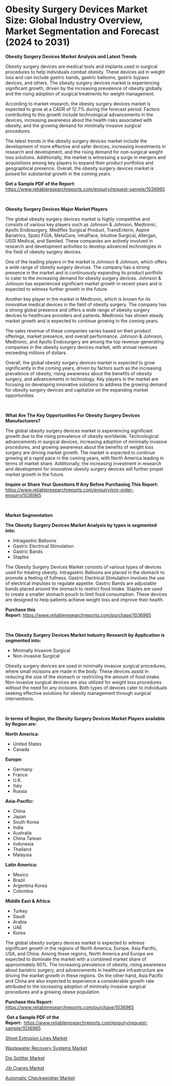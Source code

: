 <p><h1>Obesity Surgery Devices Market Size: Global Industry Overview, Market Segmentation and Forecast (2024 to 2031)</h1></p><p><strong>Obesity Surgery Devices Market Analysis and Latest Trends</strong></p>
<p><p>Obesity surgery devices are medical tools and implants used in surgical procedures to help individuals combat obesity. These devices aid in weight loss and can include gastric bands, gastric balloons, gastric bypass devices, and others. The obesity surgery devices market is experiencing significant growth, driven by the increasing prevalence of obesity globally and the rising adoption of surgical treatments for weight management.</p><p>According to market research, the obesity surgery devices market is expected to grow at a CAGR of 12.7% during the forecast period. Factors contributing to this growth include technological advancements in the devices, increasing awareness about the health risks associated with obesity, and the growing demand for minimally invasive surgical procedures.</p><p>The latest trends in the obesity surgery devices market include the development of more effective and safer devices, increasing investments in research and development, and the rising demand for non-surgical weight loss solutions. Additionally, the market is witnessing a surge in mergers and acquisitions among key players to expand their product portfolios and geographical presence. Overall, the obesity surgery devices market is poised for substantial growth in the coming years.</p></p>
<p><strong>Get a Sample PDF of the Report:&nbsp;</strong> <a href="https://www.reliableresearchreports.com/enquiry/request-sample/1036965">https://www.reliableresearchreports.com/enquiry/request-sample/1036965</a></p>
<p>&nbsp;</p>
<p><strong>Obesity Surgery Devices Major Market Players</strong></p>
<p><p>The global obesity surgery devices market is highly competitive and consists of various key players such as Johnson & Johnson, Medtronic, Apollo Endosurgery, Mediflex Surgical Product, TransEnterix, Aspire Bariatrics, Spatz FGIA, MetaCure, IntraPace, Intuitive Surgical, Allergan, USGI Medical, and Semiled. These companies are actively involved in research and development activities to develop advanced technologies in the field of obesity surgery devices.</p><p>One of the leading players in the market is Johnson & Johnson, which offers a wide range of obesity surgery devices. The company has a strong presence in the market and is continuously expanding its product portfolio to cater to the increasing demand for obesity surgery devices. Johnson & Johnson has experienced significant market growth in recent years and is expected to witness further growth in the future.</p><p>Another key player in the market is Medtronic, which is known for its innovative medical devices in the field of obesity surgery. The company has a strong global presence and offers a wide range of obesity surgery devices to healthcare providers and patients. Medtronic has shown steady market growth and is expected to continue growing in the coming years.</p><p>The sales revenue of these companies varies based on their product offerings, market presence, and overall performance. Johnson & Johnson, Medtronic, and Apollo Endosurgery are among the top revenue-generating companies in the obesity surgery devices market, with annual revenues exceeding millions of dollars.</p><p>Overall, the global obesity surgery devices market is expected to grow significantly in the coming years, driven by factors such as the increasing prevalence of obesity, rising awareness about the benefits of obesity surgery, and advancements in technology. Key players in the market are focusing on developing innovative solutions to address the growing demand for obesity surgery devices and capitalize on the expanding market opportunities.</p></p>
<p>&nbsp;</p>
<p><strong>What Are The Key Opportunities For Obesity Surgery Devices Manufacturers?</strong></p>
<p><p>The global obesity surgery devices market is experiencing significant growth due to the rising prevalence of obesity worldwide. Technological advancements in surgical devices, increasing adoption of minimally invasive procedures, and growing awareness about the benefits of weight loss surgery are driving market growth. The market is expected to continue growing at a rapid pace in the coming years, with North America leading in terms of market share. Additionally, the increasing investment in research and development for innovative obesity surgery devices will further propel market growth in the future.</p></p>
<p><strong>Inquire or Share Your Questions If Any Before Purchasing This Report:</strong> <a href="https://www.reliableresearchreports.com/enquiry/pre-order-enquiry/1036965">https://www.reliableresearchreports.com/enquiry/pre-order-enquiry/1036965</a></p>
<p>&nbsp;</p>
<p><strong>Market Segmentation</strong></p>
<p><strong>The Obesity Surgery Devices Market Analysis by types is segmented into:</strong></p>
<p><ul><li>Intragastric Balloons</li><li>Gastric Electrical Stimulation</li><li>Gastric Bands</li><li>Staples</li></ul></p>
<p><p>The Obesity Surgery Devices Market consists of various types of devices used for treating obesity. Intragastric Balloons are placed in the stomach to promote a feeling of fullness. Gastric Electrical Stimulation involves the use of electrical impulses to regulate appetite. Gastric Bands are adjustable bands placed around the stomach to restrict food intake. Staples are used to create a smaller stomach pouch to limit food consumption. These devices are designed to help patients achieve weight loss and improve their health.</p></p>
<p><strong>Purchase this Report:&nbsp;</strong><a href="https://www.reliableresearchreports.com/purchase/1036965">https://www.reliableresearchreports.com/purchase/1036965</a></p>
<p>&nbsp;</p>
<p><strong>The Obesity Surgery Devices Market Industry Research by Application is segmented into:</strong></p>
<p><ul><li>Minimally Invasive Surgical</li><li>Non-invasive Surgical</li></ul></p>
<p><p>Obesity surgery devices are used in minimally invasive surgical procedures, where small incisions are made in the body. These devices assist in reducing the size of the stomach or restricting the amount of food intake. Non-invasive surgical devices are also utilized for weight loss procedures without the need for any incisions. Both types of devices cater to individuals seeking effective solutions for obesity management through surgical interventions.</p></p>
<p>&nbsp;</p>
<p><strong>In terms of Region, the Obesity Surgery Devices Market Players available by Region are:</strong></p>
<p>
    <p> <strong> North America: </strong>
        <ul>
            <li>United States</li>
            <li>Canada</li>
        </ul>
        </p> 
    <p> <strong> Europe: </strong>
        <ul>
            <li>Germany</li>
            <li>France</li>
            <li>U.K.</li>
            <li>Italy</li>
            <li>Russia</li>
        </ul>
        </p> 
    <p> <strong> Asia-Pacific: </strong>
        <ul>
            <li>China</li>
            <li>Japan</li>
            <li>South Korea</li>
            <li>India</li>
            <li>Australia</li>
            <li>China Taiwan</li>
            <li>Indonesia</li>
            <li>Thailand</li>
            <li>Malaysia</li>
        </ul>
        </p> 
    <p> <strong> Latin America: </strong>
        <ul>
            <li>Mexico</li>
            <li>Brazil</li>
            <li>Argentina Korea</li>
            <li>Colombia</li>
        </ul>
        </p> 
    <p> <strong> Middle East & Africa: </strong>
        <ul>
            <li>Turkey</li>
            <li>Saudi</li>
            <li>Arabia</li>
            <li>UAE</li>
            <li>Korea</li>
        </ul>
    </p>
    </p>
<p><p>The global obesity surgery devices market is expected to witness significant growth in the regions of North America, Europe, Asia Pacific, USA, and China. Among these regions, North America and Europe are expected to dominate the market with a combined market share of approximately 60%. The increasing prevalence of obesity, rising awareness about bariatric surgery, and advancements in healthcare infrastructure are driving the market growth in these regions. On the other hand, Asia Pacific and China are also expected to experience a considerable growth rate attributed to the increasing adoption of minimally invasive surgical procedures and a growing obese population.</p></p>
<p><strong>Purchase this Report: </strong><a href="https://www.reliableresearchreports.com/purchase/1036965">https://www.reliableresearchreports.com/purchase/1036965</a></p>
<p>&nbsp;<strong>Get a Sample PDF of the Report:&nbsp;&nbsp;</strong><a href="https://www.reliableresearchreports.com/enquiry/request-sample/1036965">https://www.reliableresearchreports.com/enquiry/request-sample/1036965</a></p>
<p><strong></strong></p>
<p><p><a href="https://medium.com/@yvettelesch/sheet-extrusion-lines-market-furnishes-information-on-market-share-market-trends-and-market-472531cd466d">Sheet Extrusion Lines Market</a></p><p><a href="https://medium.com/@dexterhayes2023/wastewater-recovery-systems-market-research-report-its-history-and-forecast-2024-to-2031-d0101991a96f">Wastewater Recovery Systems Market</a></p><p><a href="https://medium.com/@yvettelesch/die-splitter-market-size-market-outlook-and-market-forecast-2024-to-2031-6a1c222f7e81">Die Splitter Market</a></p><p><a href="https://medium.com/@waltercruz6g/jib-cranes-market-competitive-analysis-market-trends-and-forecast-to-2031-cab49e2eb131">Jib Cranes Market</a></p><p><a href="https://medium.com/@dexterhayes2023/automatic-checkweigher-market-share-evolution-and-market-growth-trends-2024-2031-635168d5cc28">Automatic Checkweigher Market</a></p></p>